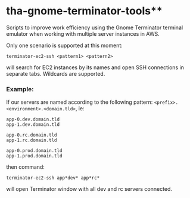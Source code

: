 # tha-gnome-terminator-tools**

Scripts to improve work efficiency using the Gnome Terminator terminal emulator when working with multiple server instances in AWS.

Only one scenario is supported at this moment:

```terminator-ec2-ssh <pattern1> <pattern2>```

will search for EC2 instances by its names and open SSH connections in separate tabs. Wildcards are supported.

### Example:

If our servers are named according to the following pattern: `<prefix>.<environment>.<domain.tld>`, ie:

```
app-0.dev.domain.tld 
app-1.dev.domain.tld

app-0.rc.domain.tld
app-1.rc.domain.tld

app-0.prod.domain.tld
app-1.prod.domain.tld
```

then command:

```terminator-ec2-ssh app*dev* app*rc*```

will open Terminator window with all dev and rc servers connected.
